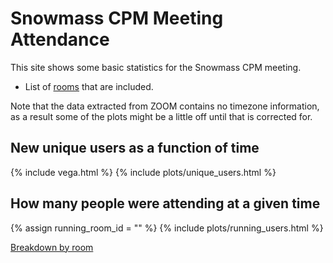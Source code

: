 # Snowmass CPM Meeting Attendance

This site shows some basic statistics for the Snowmass CPM meeting.

- List of [rooms](rooms) that are included.

Note that the data extracted from ZOOM contains no timezone information, as a result some of the plots might be a little off until that is corrected for.

## New unique users as a function of time

{% include vega.html %}
{% include plots/unique_users.html %}

## How many people were attending at a given time

{% assign running_room_id = "" %}
{% include plots/running_users.html %}

[Breakdown by room](running)